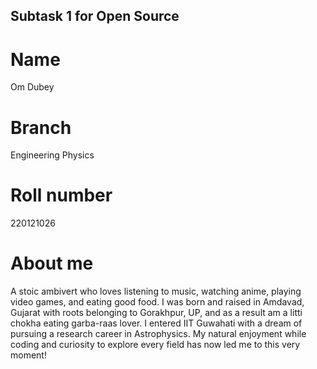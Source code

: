 ## Subtask 1 for Open Source

# Name
Om Dubey

# Branch
Engineering Physics

# Roll number
220121026

# About me
A stoic ambivert who loves listening to music, watching anime, playing video games, and eating good food. I was born and raised in Amdavad, Gujarat with roots belonging to Gorakhpur, UP, and as a result am a litti chokha eating garba-raas lover. I entered IIT Guwahati with a dream of pursuing a research career in Astrophysics. My natural enjoyment while coding and curiosity to explore every field has now led me to this very moment!